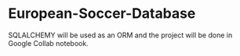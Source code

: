 # European-Soccer-Database
SQLALCHEMY will be used as an ORM and the project will be done in Google Collab notebook.
